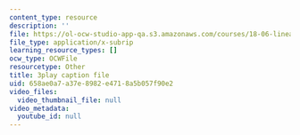 ```yaml
---
content_type: resource
description: ''
file: https://ol-ocw-studio-app-qa.s3.amazonaws.com/courses/18-06-linear-algebra-spring-2010/658ae0a7a37e8982e4718a5b057f90e2_QNpj-gOXW9M.srt
file_type: application/x-subrip
learning_resource_types: []
ocw_type: OCWFile
resourcetype: Other
title: 3play caption file
uid: 658ae0a7-a37e-8982-e471-8a5b057f90e2
video_files:
  video_thumbnail_file: null
video_metadata:
  youtube_id: null
---
```

